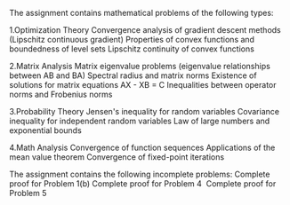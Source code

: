 The assignment contains mathematical problems of the following types:

1.Optimization Theory
Convergence analysis of gradient descent methods (Lipschitz continuous gradient)
Properties of convex functions and boundedness of level sets
Lipschitz continuity of convex functions

2.Matrix Analysis
Matrix eigenvalue problems (eigenvalue relationships between AB and BA)
Spectral radius and matrix norms
Existence of solutions for matrix equations AX - XB = C
Inequalities between operator norms and Frobenius norms

3.Probability Theory
Jensen's inequality for random variables
Covariance inequality for independent random variables
Law of large numbers and exponential bounds

4.Math Analysis
Convergence of function sequences
Applications of the mean value theorem
Convergence of fixed-point iterations

The assignment contains the following incomplete problems: 
Complete proof for Problem 1(b)
Complete proof for Problem 4 
Complete proof for Problem 5

